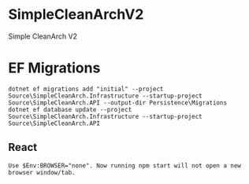 # SimpleCleanArchV2
Simple CleanArch V2

# EF Migrations
```
dotnet ef migrations add "initial" --project Source\SimpleCleanArch.Infrastructure --startup-project Source\SimpleCleanArch.API --output-dir Persistence\Migrations
dotnet ef database update --project Source\SimpleCleanArch.Infrastructure --startup-project Source\SimpleCleanArch.API
```

## React
```
Use $Env:BROWSER="none". Now running npm start will not open a new browser window/tab.
```
